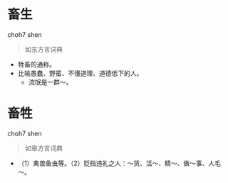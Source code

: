 # 畜生
choh7 shen
> 如东方言词典
- 牲畜的通称。
- 比喻愚蠢、野蛮、不懂道理、道德低下的人。
  - 流氓是一群～。

# 畜牲
choh7 shen
> 如皋方言词典
- （1）禽兽鱼虫等。（2）贬指违礼之人：～货、活～、精～、做～事、人毛～。
